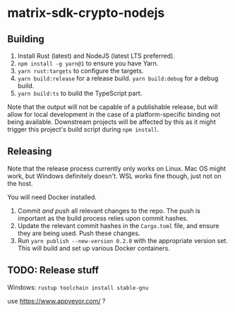 # matrix-sdk-crypto-nodejs

## Building

1. Install Rust (latest) and NodeJS (latest LTS preferred).
2. `npm install -g yarn@1` to ensure you have Yarn.
3. `yarn rust:targets` to configure the targets.
4. `yarn build:release` for a release build. `yarn build:debug` for a debug build.
5. `yarn build:ts` to build the TypeScript part.

Note that the output will not be capable of a publishable release, but will allow for local
development in the case of a platform-specific binding not being available. Downstream projects
will be affected by this as it might trigger this project's build script during `npm install`.

## Releasing

Note that the release process currently only works on Linux. Mac OS might work, but Windows definitely
doesn't. WSL works fine though, just not on the host.

You will need Docker installed.

1. Commit *and push* all relevant changes to the repo. The push is important as the build process
   relies upon commit hashes.
2. Update the relevant commit hashes in the `Cargo.toml` file, and ensure they are being used. Push
   these changes.
3. Run `yarn publish --new-version 0.2.0` with the appropriate version set. This will build and
   set up various Docker containers.

## TODO: Release stuff

Windows:
`rustup toolchain install stable-gnu`

use https://www.appveyor.com/ ? 